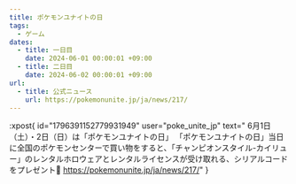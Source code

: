 ```yaml
---
title: ポケモンユナイトの日
tags:
  - ゲーム
dates:
  - title: 一日目
    date: 2024-06-01 00:00:01 +09:00
  - title: 二日目
    date: 2024-06-02 00:00:01 +09:00
url:
  - title: 公式ニュース
    url: https://pokemonunite.jp/ja/news/217/
---
```


:xpost{
  id="1796391152779931949"
  user="poke_unite_jp"
  text=" 6月1日（土）・2日（日）は「ポケモンユナイトの日」
「ポケモンユナイトの日」当日に全国のポケモンセンターで買い物をすると、「チャンピオンスタイル-カイリュー」のレンタルホロウェアとレンタルライセンスが受け取れる、シリアルコードをプレゼント🎁
https://pokemonunite.jp/ja/news/217/"
}